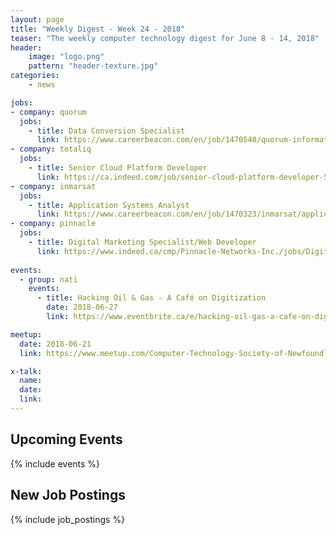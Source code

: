 ```yaml
---
layout: page
title: "Weekly Digest - Week 24 - 2018"
teaser: "The weekly computer technology digest for June 8 - 14, 2018"
header:
    image: "logo.png"
    pattern: "header-texture.jpg"
categories:
    - news

jobs:
- company: quorum
  jobs:
    - title: Data Conversion Specialist
      link: https://www.careerbeacon.com/en/job/1470540/quorum-information-systems-inc/data-conversion-specialist/st-john-s
- company: totaliq
  jobs:
    - title: Senior Cloud Platform Developer
      link: https://ca.indeed.com/job/senior-cloud-platform-developer-5664dd0a6f40bc10
- company: inmarsat
  jobs:
    - title: Application Systems Analyst
      link: https://www.careerbeacon.com/en/job/1470323/inmarsat/application-systems-analyst/mount-pearl
- company: pinnacle
  jobs:
    - title: Digital Marketing Specialist/Web Developer
      link: https://www.indeed.ca/cmp/Pinnacle-Networks-Inc./jobs/Digital-Marketing-Specialist-Web-Developer-555d96d760d8addc?q=pinnacle&vjs=3
  
events:
  - group: nati
    events:
      - title: Hacking Oil & Gas - A Café on Digitization
        date: 2018-06-27
        link: https://www.eventbrite.ca/e/hacking-oil-gas-a-cafe-on-digitization-tickets-46727507232?aff=es2

meetup:
  date: 2018-06-21
  link: https://www.meetup.com/Computer-Technology-Society-of-Newfoundland-and-Labrador/events/251666931/

x-talk:
  name: 
  date: 
  link: 
---
```


## Upcoming Events
{% include events %}

## New Job Postings
{% include job_postings %}
